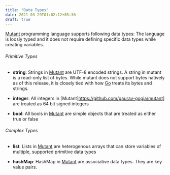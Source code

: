 ```yaml
---
title: "Data Types"
date: 2021-03-29T01:02:12+05:30
draft: true
---
```


[Mutant](https://github.com/gaurav-gogia/mutant) programming language supports following data types:
The language is loosly typed and it does not require defining specific data types while creating variables.

###### Primitive Types
- **string**:
Strings in [Mutant](https://github.com/gaurav-gogia/mutant) are UTF-8 encoded strings. A string in mutant is a read-only list of bytes. While mutant does not support bytes natively as of this release, it is closely tied with how [Go](https://golang.org) treats its bytes and strings.

- **integer**:
All integers in [Mutant]https://github.com/gaurav-gogia/mutant] are treated as 64 bit signed integers

- **bool**:
All bools in [Mutant](https://github.com/gaurav-gogia/mutant) are simple objects that are treated as either true or false

###### Complex Types
- **list**:
Lists in [Mutant](https://github.com/gaurav-gogia/mutant) are heterogenous arrays that can store variables of multiple, supported primitive data types

- **hashMap**:
HashMap in [Mutant](https://github.com/gaurav-gogia/mutant) are associative data types. They are key value pairs.